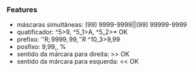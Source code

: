 ### Features

- máscaras simultâneas: (99) 9999-9999||(99) 99999-9999
- quatificador: ^5>9, ^5_1>A, ^5_2>* OK
- prefixo: ''R$; 9999,99, ''R$ ^10_3>9,99
- posfixo: 9,99,, %
- sentido da márcara para direita: >> OK
- sentido da márcara para esquerda: << OK
